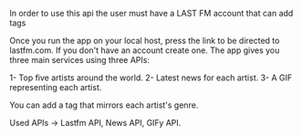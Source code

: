 In order to use this api the user must have a LAST FM account that can add tags 

Once you run the app on your local host, press the link to be directed to lastfm.com. If you don't have an account create one.
The app gives you three main services using three APIs: 

1- Top five artists around the world.
2- Latest news for each artist.
3- A GIF representing each artist.

You can add a tag that mirrors each artist's genre.

Used APIs -> Lastfm API, News API, GIFy API.
